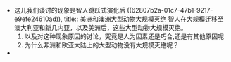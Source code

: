 - 这儿我们谈讨的现象是智人跳跃式演化后 ((62807b2a-01c7-47b1-9217-e9efe24610ad)),
  title:: 美洲和澳洲大型动物大规模灭绝
  智人在大规模迁移至澳大利亚和新几内亚，以及美洲后，这些大型动物大规模灭绝。
  1. 以及对这种现象原因的讨论，究竟是人为因素还是巧合,还是有其他原因呢
  2. 为什么非洲和欧亚大陆上的大型动物没有大规模灭绝呢？
-